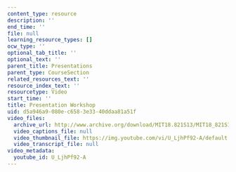 ```yaml
---
content_type: resource
description: ''
end_time: ''
file: null
learning_resource_types: []
ocw_type: ''
optional_tab_title: ''
optional_text: ''
parent_title: Presentations
parent_type: CourseSection
related_resources_text: ''
resource_index_text: ''
resourcetype: Video
start_time: ''
title: Presentation Workshop
uid: d5a946a9-080e-c658-3e33-40ddaa81a51f
video_files:
  archive_url: http://www.archive.org/download/MIT18.821S13/MIT18_821S13_presentation_workshop_300k.mp4
  video_captions_file: null
  video_thumbnail_file: https://img.youtube.com/vi/U_LjhPf92-A/default.jpg
  video_transcript_file: null
video_metadata:
  youtube_id: U_LjhPf92-A
---
```

